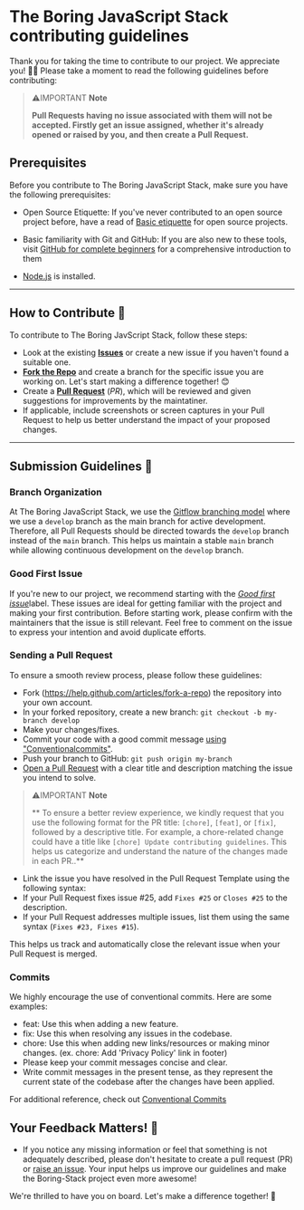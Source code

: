 # The Boring JavaScript Stack contributing guidelines

Thank you for taking the time to contribute to our project. We appreciate you! 🫶🏽 Please take a moment to read the following guidelines before contributing:

> ⚠️IMPORTANT **Note**
>
> **Pull Requests having no issue associated with them will not be accepted. Firstly get an issue assigned, whether it's already opened or raised by you, and then create a Pull Request.**

## Prerequisites

Before you contribute to The Boring JavaScript Stack, make sure you have the following prerequisites:

- Open Source Etiquette: If you've never contributed to an open source project before, have a read of [Basic etiquette](https://developer.mozilla.org/en-US/docs/MDN/Community/Open_source_etiquette) for open source projects.

- Basic familiarity with Git and GitHub: If you are also new to these tools, visit [GitHub for complete beginners](https://developer.mozilla.org/en-US/docs/MDN/Contribute/GitHub_beginners) for a comprehensive introduction to them

- [Node.js](https://nodejs.org/) is installed.

---

## How to Contribute 🤔

To contribute to The Boring JavScript Stack, follow these steps:

- Look at the existing [**Issues**](https://github.com/sailscastshq/boring-stack/issues) or create a new issue if you haven't found a suitable one.
- [**Fork the Repo**](https://github.com/sailscastshq/boring-stack/issues) and create a branch for the specific issue you are working on. Let's start making a difference together! 😊
- Create a **[Pull Request](https://github.com/sailscastshq/boring-stack)** (_PR_), which will be reviewed and given suggestions for improvements by the maintatiner.
- If applicable, include screenshots or screen captures in your Pull Request to help us better understand the impact of your proposed changes.

---

## Submission Guidelines 📝

### Branch Organization

At The Boring JavaScript Stack, we use the [Gitflow branching model](https://www.atlassian.com/git/tutorials/comparing-workflows/gitflow-workflow) where we use a `develop` branch as the main branch for active development. Therefore, all Pull Requests should be directed towards the `develop` branch instead of the `main` branch. This helps us maintain a stable `main` branch while allowing continuous development on the `develop` branch.

### Good First Issue

If you're new to our project, we recommend starting with the [_Good first issue_](https://github.com/sailscastshq/boring-stack/issues?q=is:open+is:issue+label:%22good+first+issue%22)label. These issues are ideal for getting familiar with the project and making your first contribution. Before starting work, please confirm with the maintainers that the issue is still relevant. Feel free to comment on the issue to express your intention and avoid duplicate efforts.

### Sending a Pull Request

To ensure a smooth review process, please follow these guidelines:

- Fork (https://help.github.com/articles/fork-a-repo) the repository into your own account.
- In your forked repository, create a new branch: `git checkout -b my-branch develop`
- Make your changes/fixes.
- Commit your code with a good commit message [using "Conventionalcommits"](https://www.conventionalcommits.org/en/v1.0.0/).
- Push your branch to GitHub: `git push origin my-branch`
- [Open a Pull Request](https://help.github.com/articles/using-pull-requests/) with a clear title and description matching the issue you intend to solve.

> ⚠️IMPORTANT **Note**
>
> ** To ensure a better review experience, we kindly request that you use the following format for the PR title: `[chore]`, `[feat]`, or `[fix]`, followed by a descriptive title. For example, a chore-related change could have a title like `[chore] Update contributing guidelines`. This helps us categorize and understand the nature of the changes made in each PR..**

- Link the issue you have resolved in the Pull Request Template using the following syntax:
- If your Pull Request fixes issue #25, add `Fixes #25` or `Closes #25` to the description.
- If your Pull Request addresses multiple issues, list them using the same syntax (`Fixes #23, Fixes #15`).

This helps us track and automatically close the relevant issue when your Pull Request is merged.

### Commits

We highly encourage the use of conventional commits. Here are some examples:

- feat: Use this when adding a new feature.
- fix: Use this when resolving any issues in the codebase.
- chore: Use this when adding new links/resources or making minor changes.
  (ex. chore: Add 'Privacy Policy' link in footer)
- Please keep your commit messages concise and clear.
- Write commit messages in the present tense, as they represent the current state of the codebase after the changes have been applied.

For additional reference, check out [Conventional Commits](https://www.conventionalcommits.org/en/v1.0.0/)

## Your Feedback Matters! 💬

- If you notice any missing information or feel that something is not adequately described, please don't hesitate to create a pull request (PR) or [raise an issue](https://github.com/sailscastshq/boring-stack/issues). Your input helps us improve our guidelines and make the Boring-Stack project even more awesome!

We're thrilled to have you on board. Let's make a difference together! 🚀
